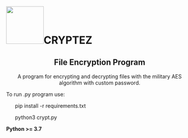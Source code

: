 <h1><img src="https://cdn.icon-icons.com/icons2/1286/PNG/512/61_85304.png" alt="" width="101" height="101" />CRYPTEZ</h1>
<h2 style="text-align: center;">File Encryption Program</h2>
<p style="text-align: center;">A program for encrypting and decrypting files with the military AES algorithm with custom password.</p>

To run .py program use:

<ul>pip install -r requirements.txt</ul>
<ul>python3 crypt.py</ul>

<b>Python >= 3.7</b>
